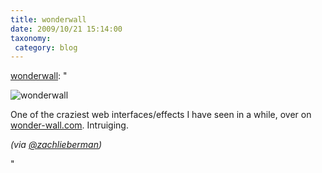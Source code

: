 ```yaml
---
title: wonderwall
date: 2009/10/21 15:14:00
taxonomy:
 category: blog
---
```


[wonderwall](http://feedproxy.google.com/~r/Swissmiss/~3/nYVZ_X6mAME/wonderwall.html): "

![wonderwall](http://www.swiss-miss.com/wp-content/uploads/2009/10/Picture-25-479x440.png)




One of the craziest web interfaces/effects I have seen in a while, over on [wonder-wall.com](http://wonder-wall.com/#project/en). Intruiging.




_(via [@zachlieberman](http://twitter.com/zachlieberman))_

"
